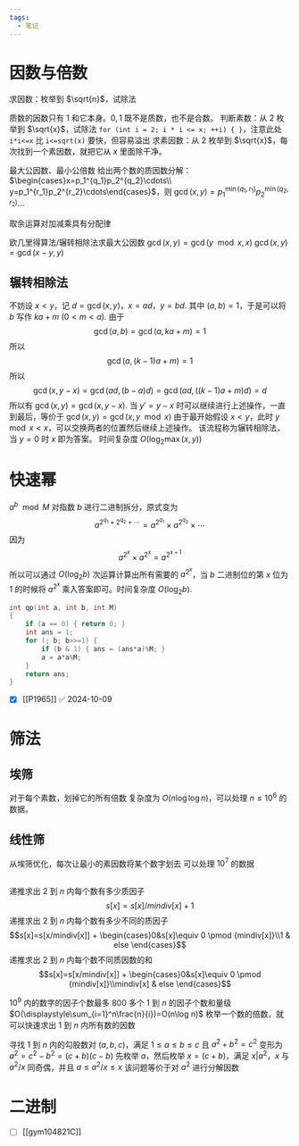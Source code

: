 ```yaml
---
tags:
  - 笔记
---
```

# 因数与倍数

求因数：枚举到 $\sqrt{n}$，试除法

质数的因数只有 $1$ 和它本身。$0,1$ 既不是质数，也不是合数。
判断素数：从 $2$ 枚举到 $\sqrt{x}$，试除法
`for (int i = 2; i * i <= x; ++i) { }`，注意此处 `i*i<=x` 比 `i<=sqrt(x)` 要快，但容易溢出
求素因数：从 $2$ 枚举到 $\sqrt{x}$，每次找到一个素因数，就把它从 $x$ 里面除干净。

最大公因数、最小公倍数
给出两个数的质因数分解：$\begin{cases}x=p_1^{q_1}p_2^{q_2}\cdots\\ y=p_1^{r_1}p_2^{r_2}\cdots\end{cases}$，则 $\gcd(x,y)=p_1^{\min(q_1,r_1)}p_2^{\min(q_2,r_2)}\cdots$

取余运算对加减乘具有分配律

欧几里得算法/辗转相除法求最大公因数
$\gcd(x,y)=\gcd(y\mod x, x)$
$\gcd(x,y)=\gcd(x-y,y)$

## 辗转相除法

不妨设 $x<y$，记 $d=\gcd(x,y)$，$x=ad$，$y=bd$.
其中 $(a,b)=1$，于是可以将 $b$ 写作 $ka+m\ (0<m<a)$.
由于
$$\gcd(a,b)=\gcd(a,ka+m)=1$$
所以 
$$\gcd(a,(k-1)a+m)=1$$
所以
$$\gcd(x,y-x)=\gcd(ad,(b-a)d)=\gcd(ad,((k-1)a+m)d)=d$$
所以有 $\gcd(x,y)=\gcd(x,y-x)$.
当 $y'=y-x$ 时可以继续进行上述操作，一直到最后，等价于 $\gcd(x,y)=\gcd(x,y\mod x)$
由于最开始假设 $x<y$，此时 $y\mod x<x$，可以交换两者的位置然后继续上述操作。
该流程称为辗转相除法，当 $y=0$ 时 $x$ 即为答案。
时间复杂度 $O(\log_2\max(x,y))$

# 快速幂

$a^b\mod M$
对指数 $b$ 进行二进制拆分，原式变为
$$
a^{2^{q_1}+2^{q_2}+\cdots}=a^{2^{q_1}}\times a^{2^{q_2}}\times\cdots
$$
因为
$$
a^{2^x}\times a^{2^x}=a^{2^{x+1}}
$$
所以可以通过 $O(\log_2 b)$ 次运算计算出所有需要的 $a^{2^x}$，当 $b$ 二进制位的第 $x$ 位为 $1$ 的时候将 $a^{2^x}$ 乘入答案即可。时间复杂度 $O(\log_2 b)$.
```cpp
int qp(int a, int b, int M)
{
	if (a == 0) { return 0; }
	int ans = 1;
	for (; b; b>>=1) {
		if (b & 1) { ans = (ans*a)%M; }
		a = a*a%M;
	}
	return ans;
}
```

- [x] [[P1965]] ✅ 2024-10-09

# 筛法

## 埃筛

对于每个素数，划掉它的所有倍数
复杂度为 $O(n\log\log n)$，可以处理 $n\leq 10^6$ 的数据。

## 线性筛

从埃筛优化，每次让最小的素因数将某个数字划去
可以处理 $10^7$ 的数据

## 

递推求出 $2$ 到 $n$ 内每个数有多少质因子
$$s[x]=s[x]/mindiv[x]+1$$
递推求出 $2$ 到 $n$ 内每个数有多少不同的质因子
$$s[x]=s[x/mindiv[x]] + \begin{cases}0&s[x]\equiv 0 \pmod {mindiv[x]}\\1 & else \end{cases}$$
递推求出 $2$ 到 $n$ 内每个数不同质因数的和
$$s[x]=s[x/mindiv[x]] + \begin{cases}0&s[x]\equiv 0 \pmod {mindiv[x]}\\mindiv[x] & else \end{cases}$$

$10^9$ 内的数字的因子个数最多 $800$ 多个
$1$ 到 $n$ 的因子个数和量级 $O(\displaystyle\sum_{i=1}^n\frac{n}{i})=O(n\log n)$
枚举一个数的倍数，就可以快速求出 $1$ 到 $n$ 内所有数的因数

寻找 $1$ 到 $n$ 内的勾股数对 $(a,b,c)$，满足 $1\leq a\leq b\leq c$ 且 $a^2+b^2=c^2$
变形为 $a^2=c^2-b^2=(c+b)(c-b)$
先枚举 $a$，然后枚举 $x=(c+b)$，满足 $x|a^2$，$x$ 与 $a^2/x$ 同奇偶，并且 $a\leq a^2/x\leq x$
该问题等价于对 $a^2$ 进行分解因数

# 二进制

- [ ] [[gym104821C]]
